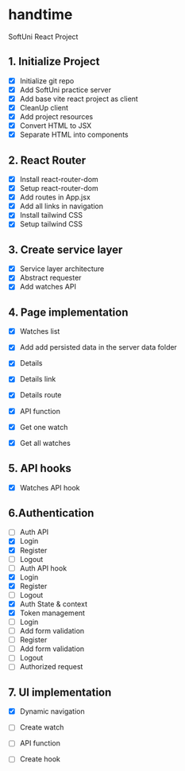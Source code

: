 # handtime

SoftUni React Project

## 1. Initialize Project

- [x] Initialize git repo
- [x] Add SoftUni practice server
- [x] Add base vite react project as client
- [x] CleanUp client
- [x] Add project resources
- [x] Convert HTML to JSX
- [x] Separate HTML into components

## 2. React Router

- [x] Install react-router-dom
- [x] Setup react-router-dom
- [x] Add routes in App.jsx
- [x] Add all links in navigation
- [x] Install tailwind CSS
- [x] Setup tailwind CSS

## 3. Create service layer

- [x] Service layer architecture
- [x] Abstract requester
- [x] Add watches API

## 4. Page implementation

- [x] Watches list
 - [x] Add add persisted data in the server data folder
- [x] Details
- [x] Details link
- [x] Details route
- [x] API function
 - [x] Get one watch 
 - [x] Get all watches 
 

## 5. API hooks
 - [x] Watches API hook
  
## 6.Authentication
 - [ ] Auth API
  - [x] Login
  - [x] Register
  - [ ] Logout
- [ ]  Auth API hook
 - [x] Login
 - [x] Register
 - [ ] Logout  
 - [x] Auth State & context
 - [x] Token management
 - [ ] Login
  - [ ] Add form validation  
 - [ ] Register
  - [ ] Add form validation
- [ ] Logout
- [ ] Authorized request

 ## 7. UI implementation
- [x] Dynamic navigation
- [ ] Create watch
 - [ ] API function
 - [ ] Create hook
    
